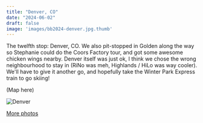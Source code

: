 ```yaml
---
title: "Denver, CO"
date: "2024-06-02"
draft: false
image: 'images/bb2024-denver.jpg.thumb'
---
```


The twelfth stop: Denver, CO. We also pit-stopped in Golden along the way so Stephanie could do the Coors Factory tour, and got some awesome chicken wings nearby. Denver itself was just ok, I think we chose the wrong neighbourhood to stay in (RiNo was meh, Highlands / HiLo was way cooler). We'll have to give it another go, and hopefully take the Winter Park Express train to go skiing!

(Map here)

![Denver](/images/bb2024-denver.jpg)

[More photos](https://photos.app.goo.gl/XLrmiZorHnVt83fL8)
